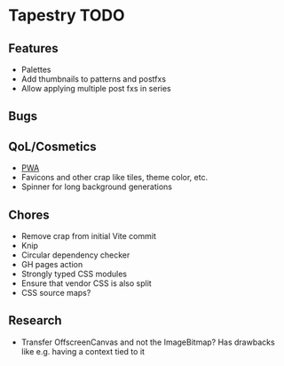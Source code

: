 # Tapestry TODO

## Features

- Palettes
- Add thumbnails to patterns and postfxs
- Allow applying multiple post fxs in series

## Bugs

## QoL/Cosmetics

- [PWA](https://vite-pwa-org.netlify.app/)
- Favicons and other crap like tiles, theme color, etc.
- Spinner for long background generations

## Chores

- Remove crap from initial Vite commit
- Knip
- Circular dependency checker
- GH pages action
- Strongly typed CSS modules
- Ensure that vendor CSS is also split
- CSS source maps?

## Research

- Transfer OffscreenCanvas and not the ImageBitmap? Has drawbacks like e.g. having a context tied to it
